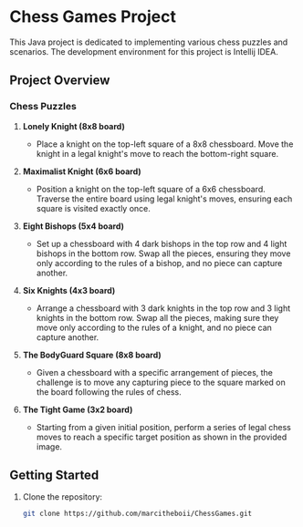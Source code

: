 # Chess Games Project

This Java project is dedicated to implementing various chess puzzles and scenarios. The development environment for this project is Intellij IDEA.

## Project Overview

### Chess Puzzles

1. **Lonely Knight (8x8 board)**
    - Place a knight on the top-left square of a 8x8 chessboard. Move the knight in a legal knight's move to reach the bottom-right square.

2. **Maximalist Knight (6x6 board)**
    - Position a knight on the top-left square of a 6x6 chessboard. Traverse the entire board using legal knight's moves, ensuring each square is visited exactly once.

3. **Eight Bishops (5x4 board)**
    - Set up a chessboard with 4 dark bishops in the top row and 4 light bishops in the bottom row. Swap all the pieces, ensuring they move only according to the rules of a bishop, and no piece can capture another.

4. **Six Knights (4x3 board)**
    - Arrange a chessboard with 3 dark knights in the top row and 3 light knights in the bottom row. Swap all the pieces, making sure they move only according to the rules of a knight, and no piece can capture another.

5. **The BodyGuard Square (8x8 board)**
    - Given a chessboard with a specific arrangement of pieces, the challenge is to move any capturing piece to the square marked on the board following the rules of chess.

6. **The Tight Game (3x2 board)**
    - Starting from a given initial position, perform a series of legal chess moves to reach a specific target position as shown in the provided image.

## Getting Started

1. Clone the repository:
   ```bash
   git clone https://github.com/marcitheboii/ChessGames.git